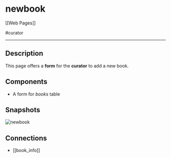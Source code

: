 # newbook

[[Web Pages]]

#curator 

---

## Description

This page offers a **form** for the **curator** to add a new book.

## Components

* A form for *books* table

## Snapshots

![newbook](newbook.png)

## Connections

* [[book_info]]